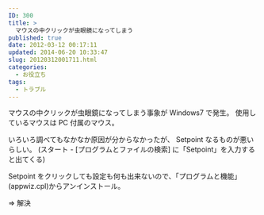 ```yaml
---
ID: 300
title: >
  マウスの中クリックが虫眼鏡になってしまう
published: true
date: 2012-03-12 00:17:11
updated: 2014-06-20 10:33:47
slug: 20120312001711.html
categories:
  - お役立ち
tags:
  - トラブル
---
```


マウスの中クリックが虫眼鏡になってしまう事象が Windows7 で発生。
使用しているマウスは PC 付属のマウス。

いろいろ調べてもなかなか原因が分からなかったが、 Setpoint なるものが悪いらしい。
(スタート - [プログラムとファイルの検索] に「Setpoint」を入力すると出てくる)

Setpoint をクリックしても設定も何も出来ないので、「プログラムと機能」(appwiz.cpl)からアンインストール。

⇒ 解決
